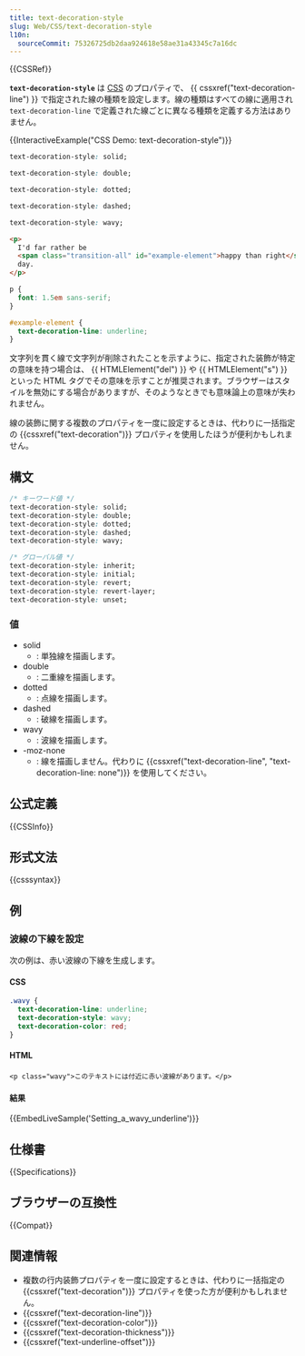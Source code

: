 ```yaml
---
title: text-decoration-style
slug: Web/CSS/text-decoration-style
l10n:
  sourceCommit: 75326725db2daa924618e58ae31a43345c7a16dc
---
```


{{CSSRef}}

**`text-decoration-style`** は [CSS](/ja/docs/Web/CSS) のプロパティで、 {{ cssxref("text-decoration-line") }} で指定された線の種類を設定します。線の種類はすべての線に適用され `text-decoration-line` で定義された線ごとに異なる種類を定義する方法はありません。

{{InteractiveExample("CSS Demo: text-decoration-style")}}

```css interactive-example-choice
text-decoration-style: solid;
```

```css interactive-example-choice
text-decoration-style: double;
```

```css interactive-example-choice
text-decoration-style: dotted;
```

```css interactive-example-choice
text-decoration-style: dashed;
```

```css interactive-example-choice
text-decoration-style: wavy;
```

```html interactive-example
<p>
  I'd far rather be
  <span class="transition-all" id="example-element">happy than right</span> any
  day.
</p>
```

```css interactive-example
p {
  font: 1.5em sans-serif;
}

#example-element {
  text-decoration-line: underline;
}
```

文字列を貫く線で文字列が削除されたことを示すように、指定された装飾が特定の意味を持つ場合は、 {{ HTMLElement("del") }} や {{ HTMLElement("s") }} といった HTML タグでその意味を示すことが推奨されます。ブラウザーはスタイルを無効にする場合がありますが、そのようなときでも意味論上の意味が失われません。

線の装飾に関する複数のプロパティを一度に設定するときは、代わりに一括指定の {{cssxref("text-decoration")}} プロパティを使用したほうが便利かもしれません。

## 構文

```css
/* キーワード値 */
text-decoration-style: solid;
text-decoration-style: double;
text-decoration-style: dotted;
text-decoration-style: dashed;
text-decoration-style: wavy;

/* グローバル値 */
text-decoration-style: inherit;
text-decoration-style: initial;
text-decoration-style: revert;
text-decoration-style: revert-layer;
text-decoration-style: unset;
```

### 値

- solid
  - : 単独線を描画します。
- double
  - : 二重線を描画します。
- dotted
  - : 点線を描画します。
- dashed
  - : 破線を描画します。
- wavy
  - : 波線を描画します。
- \-moz-none
  - : 線を描画しません。代わりに {{cssxref("text-decoration-line", "text-decoration-line: none")}} を使用してください。

## 公式定義

{{CSSInfo}}

## 形式文法

{{csssyntax}}

## 例

### 波線の下線を設定

次の例は、赤い波線の下線を生成します。

#### CSS

```css
.wavy {
  text-decoration-line: underline;
  text-decoration-style: wavy;
  text-decoration-color: red;
}
```

#### HTML

```html-nolint
<p class="wavy">このテキストには付近に赤い波線があります。</p>
```

#### 結果

{{EmbedLiveSample('Setting_a_wavy_underline')}}

## 仕様書

{{Specifications}}

## ブラウザーの互換性

{{Compat}}

## 関連情報

- 複数の行内装飾プロパティを一度に設定するときは、代わりに一括指定の {{cssxref("text-decoration")}} プロパティを使った方が便利かもしれません。
- {{cssxref("text-decoration-line")}}
- {{cssxref("text-decoration-color")}}
- {{cssxref("text-decoration-thickness")}}
- {{cssxref("text-underline-offset")}}
